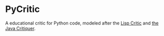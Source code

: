 # PyCritic

A educational critic for Python code, modeled after the [Lisp Critic](http://www.cs.northwestern.edu/academics/courses/325/programs/cs325/lisp-critic.lisp) and [the Java Critiquer](http://learntechlib.org/p/19834).
